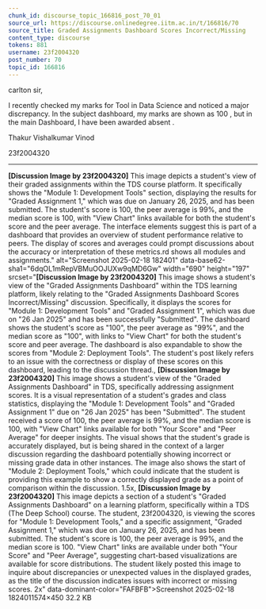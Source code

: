 ```yaml
---
chunk_id: discourse_topic_166816_post_70_01
source_url: https://discourse.onlinedegree.iitm.ac.in/t/166816/70
source_title: Graded Assignments Dashboard Scores Incorrect/Missing
content_type: discourse
tokens: 881
username: 23f2004320
post_number: 70
topic_id: 166816
---
```


carlton sir,

I recently checked my marks for Tool in Data Science and noticed a major discrepancy. In the subject dashboard, my marks are shown as 100 , but in the main Dashboard, I have been awarded absent .

Thakur Vishalkumar Vinod

23f2004320

---

**[Discussion Image by 23f2004320]** This image depicts a student's view of their graded assignments within the TDS course platform. It specifically shows the "Module 1: Development Tools" section, displaying the results for "Graded Assignment 1," which was due on January 26, 2025, and has been submitted. The student's score is 100, the peer average is 99%, and the median score is 100, with "View Chart" links available for both the student's score and the peer average. The interface elements suggest this is part of a dashboard that provides an overview of student performance relative to peers. The display of scores and averages could prompt discussions about the accuracy or interpretation of these metrics.rd shows all modules and assignments." alt="Screenshot 2025-02-18 182401" data-base62-sha1="6dqOL1mRepVBMuOOJUXw9qMD6Gw" width="690" height="197" srcset="**[Discussion Image by 23f2004320]** This image shows a student's view of the "Graded Assignments Dashboard" within the TDS learning platform, likely relating to the "Graded Assignments Dashboard Scores Incorrect/Missing" discussion. Specifically, it displays the scores for "Module 1: Development Tools" and "Graded Assignment 1", which was due on "26 Jan 2025" and has been successfully "Submitted". The dashboard shows the student's score as "100", the peer average as "99%", and the median score as "100", with links to "View Chart" for both the student's score and peer average. The dashboard is also expandable to show the scores from "Module 2: Deployment Tools". The student's post likely refers to an issue with the correctness or display of these scores on this dashboard, leading to the discussion thread., **[Discussion Image by 23f2004320]** This image shows a student's view of the "Graded Assignments Dashboard" in TDS, specifically addressing assignment scores. It is a visual representation of a student's grades and class statistics, displaying the "Module 1: Development Tools" and "Graded Assignment 1" due on "26 Jan 2025" has been "Submitted". The student received a score of 100, the peer average is 99%, and the median score is 100, with "View Chart" links available for both "Your Score" and "Peer Average" for deeper insights. The visual shows that the student's grade is accurately displayed, but is being shared in the context of a larger discussion regarding the dashboard potentially showing incorrect or missing grade data in other instances. The image also shows the start of "Module 2: Deployment Tools," which could indicate that the student is providing this example to show a correctly displayed grade as a point of comparison within the discussion. 1.5x, **[Discussion Image by 23f2004320]** This image depicts a section of a student's "Graded Assignments Dashboard" on a learning platform, specifically within a TDS (The Deep School) course. The student, 23f2004320, is viewing the scores for "Module 1: Development Tools," and a specific assignment, "Graded Assignment 1," which was due on January 26, 2025, and has been submitted. The student's score is 100, the peer average is 99%, and the median score is 100. "View Chart" links are available under both "Your Score" and "Peer Average", suggesting chart-based visualizations are available for score distributions. The student likely posted this image to inquire about discrepancies or unexpected values in the displayed grades, as the title of the discussion indicates issues with incorrect or missing scores. 2x" data-dominant-color="FAFBFB">Screenshot 2025-02-18 1824011574×450 32.2 KB
